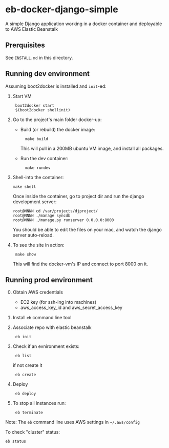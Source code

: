 eb-docker-django-simple
=======================

A simple Django application working in a docker container and deployable to AWS Elastic Beanstalk


Prerquisites
------------

See `INSTALL.md` in this directory.


Running dev environment
-----------------------

Assuming boot2docker is installed and `init`-ed:

1. Start VM  

        boot2docker start
        $(boot2docker shellinit)


2. Go to the project's main folder docker-up:

    - Build (or rebuild) the docker image: 

            make build

      This will pull in a 200MB ubuntu VM image, and install all packages.

    - Run the dev container:

            make rundev


3.  Shell-into the container:

        make shell

    Once inside the container, go to project dir and run the django development server:

        root@NNNN cd /var/projects/djproject/
        root@NNNN ./manage syncdb
        root@NNNN ./manage.py runserver 0.0.0.0:8000   

    You should be able to edit the files on your mac, 
    and watch the django server auto-reload.


4. To see the site in action:

        make show

    This will find the docker-vm's IP and connect to port 8000 on it.


    
    

Running prod environment
------------------------

0. Obtain AWS credentials 
   - EC2 key (for ssh-ing into machines)
   - aws_access_key_id and aws_secret_access_key

1. Install `eb` command line tool

2. Associate repo with elastic beanstalk

        eb init

3. Check if an evnironment exists:

        eb list
    
    if not create it
    
        eb create

4. Deploy

        eb deploy


5. To stop all instances run: 

        eb terminate


Note: The `eb` command line uses AWS settings in  `~/.aws/config` 


To check "cluster" status:

    eb status


